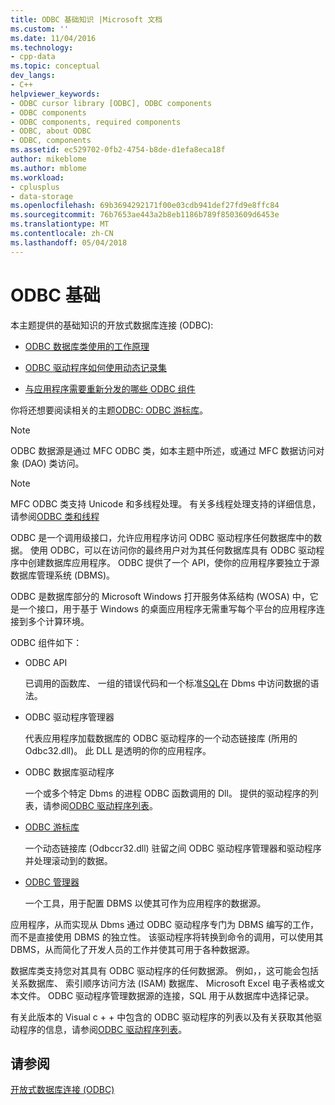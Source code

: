 ```yaml
---
title: ODBC 基础知识 |Microsoft 文档
ms.custom: ''
ms.date: 11/04/2016
ms.technology:
- cpp-data
ms.topic: conceptual
dev_langs:
- C++
helpviewer_keywords:
- ODBC cursor library [ODBC], ODBC components
- ODBC components
- ODBC components, required components
- ODBC, about ODBC
- ODBC, components
ms.assetid: ec529702-0fb2-4754-b8de-d1efa8eca18f
author: mikeblome
ms.author: mblome
ms.workload:
- cplusplus
- data-storage
ms.openlocfilehash: 69b3694292171f00e03cdb941def27fd9e8ffc84
ms.sourcegitcommit: 76b7653ae443a2b8eb1186b789f8503609d6453e
ms.translationtype: MT
ms.contentlocale: zh-CN
ms.lasthandoff: 05/04/2018
---
```

# <a name="odbc-basics"></a>ODBC 基础
本主题提供的基础知识的开放式数据库连接 (ODBC):  
  
-   [ODBC 数据库类使用的工作原理](../../data/odbc/odbc-and-the-database-classes.md)  
  
-   [ODBC 驱动程序如何使用动态记录集](../../data/odbc/odbc-driver-requirements-for-dynasets.md)  
  
-   [与应用程序需要重新分发的哪些 ODBC 组件](../../data/odbc/redistributing-odbc-components-to-your-customers.md)  
  
 你将还想要阅读相关的主题[ODBC: ODBC 游标库](../../data/odbc/odbc-the-odbc-cursor-library.md)。  
  
> [!NOTE]
>  ODBC 数据源是通过 MFC ODBC 类，如本主题中所述，或通过 MFC 数据访问对象 (DAO) 类访问。  
  
> [!NOTE]
>  MFC ODBC 类支持 Unicode 和多线程处理。 有关多线程处理支持的详细信息，请参阅[ODBC 类和线程](../../data/odbc/odbc-classes-and-threads.md)  
  
 ODBC 是一个调用级接口，允许应用程序访问 ODBC 驱动程序任何数据库中的数据。 使用 ODBC，可以在访问你的最终用户对为其任何数据库具有 ODBC 驱动程序中创建数据库应用程序。 ODBC 提供了一个 API，使你的应用程序要独立于源数据库管理系统 (DBMS)。  
  
 ODBC 是数据库部分的 Microsoft Windows 打开服务体系结构 (WOSA) 中，它是一个接口，用于基于 Windows 的桌面应用程序无需重写每个平台的应用程序连接到多个计算环境。  
  
 ODBC 组件如下：  
  
-   ODBC API  
  
     已调用的函数库、 一组的错误代码和一个标准[SQL](../../data/odbc/sql.md)在 Dbms 中访问数据的语法。  
  
-   ODBC 驱动程序管理器  
  
     代表应用程序加载数据库的 ODBC 驱动程序的一个动态链接库 (所用的 Odbc32.dll)。 此 DLL 是透明的你的应用程序。  
  
-   ODBC 数据库驱动程序  
  
     一个或多个特定 Dbms 的进程 ODBC 函数调用的 Dll。 提供的驱动程序的列表，请参阅[ODBC 驱动程序列表](../../data/odbc/odbc-driver-list.md)。  
  
-   [ODBC 游标库](../../data/odbc/odbc-the-odbc-cursor-library.md)  
  
     一个动态链接库 (Odbccr32.dll) 驻留之间 ODBC 驱动程序管理器和驱动程序并处理滚动到的数据。  
  
-   [ODBC 管理器](../../data/odbc/odbc-administrator.md)  
  
     一个工具，用于配置 DBMS 以使其可作为应用程序的数据源。  
  
 应用程序，从而实现从 Dbms 通过 ODBC 驱动程序专门为 DBMS 编写的工作，而不是直接使用 DBMS 的独立性。 该驱动程序将转换到命令的调用，可以使用其 DBMS，从而简化了开发人员的工作并使其可用于各种数据源。  
  
 数据库类支持您对其具有 ODBC 驱动程序的任何数据源。 例如，，这可能会包括关系数据库、 索引顺序访问方法 (ISAM) 数据库、 Microsoft Excel 电子表格或文本文件。 ODBC 驱动程序管理数据源的连接，SQL 用于从数据库中选择记录。  
  
 有关此版本的 Visual c + + 中包含的 ODBC 驱动程序的列表以及有关获取其他驱动程序的信息，请参阅[ODBC 驱动程序列表](../../data/odbc/odbc-driver-list.md)。  
  
## <a name="see-also"></a>请参阅  
 [开放式数据库连接 (ODBC)](../../data/odbc/open-database-connectivity-odbc.md)